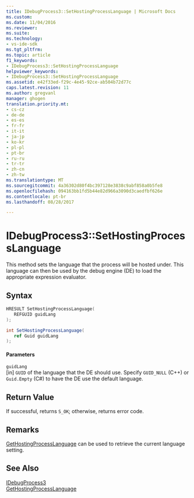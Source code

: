 ```yaml
---
title: IDebugProcess3::SetHostingProcessLanguage | Microsoft Docs
ms.custom: 
ms.date: 11/04/2016
ms.reviewer: 
ms.suite: 
ms.technology:
- vs-ide-sdk
ms.tgt_pltfrm: 
ms.topic: article
f1_keywords:
- IDebugProcess3::SetHostingProcessLanguage
helpviewer_keywords:
- IDebugProcess3::SetHostingProcessLanguage
ms.assetid: e42f33ed-f29c-4e45-92ce-ab504b72d77c
caps.latest.revision: 11
ms.author: gregvanl
manager: ghogen
translation.priority.mt:
- cs-cz
- de-de
- es-es
- fr-fr
- it-it
- ja-jp
- ko-kr
- pl-pl
- pt-br
- ru-ru
- tr-tr
- zh-cn
- zh-tw
ms.translationtype: MT
ms.sourcegitcommit: 4a36302d80f4bc397128e3838c9abf858a0b5fe8
ms.openlocfilehash: 094163bb1fd5b44e82d966a3090d3caedfbf626e
ms.contentlocale: pt-br
ms.lasthandoff: 08/28/2017

---
```

# <a name="idebugprocess3sethostingprocesslanguage"></a>IDebugProcess3::SetHostingProcessLanguage
This method sets the language that the process will be hosted under. This language can then be used by the debug engine (DE) to load the appropriate expression evaluator.  
  
## <a name="syntax"></a>Syntax  
  
```cpp  
HRESULT SetHostingProcessLanguage(  
   REFGUID guidLang  
);  
```  
  
```csharp  
int SetHostingProcessLanguage(  
   ref Guid guidLang  
);  
```  
  
#### <a name="parameters"></a>Parameters  
 `guidLang`  
 [in] `GUID` of the language that the DE should use. Specify `GUID_NULL` (C++) or `Guid.Empty` (C#) to have the DE use the default language.  
  
## <a name="return-value"></a>Return Value  
 If successful, returns `S_OK`; otherwise, returns error code.  
  
## <a name="remarks"></a>Remarks  
 [GetHostingProcessLanguage](../../../extensibility/debugger/reference/idebugprocess3-gethostingprocesslanguage.md) can be used to retrieve the current language setting.  
  
## <a name="see-also"></a>See Also  
 [IDebugProcess3](../../../extensibility/debugger/reference/idebugprocess3.md)   
 [GetHostingProcessLanguage](../../../extensibility/debugger/reference/idebugprocess3-gethostingprocesslanguage.md)
